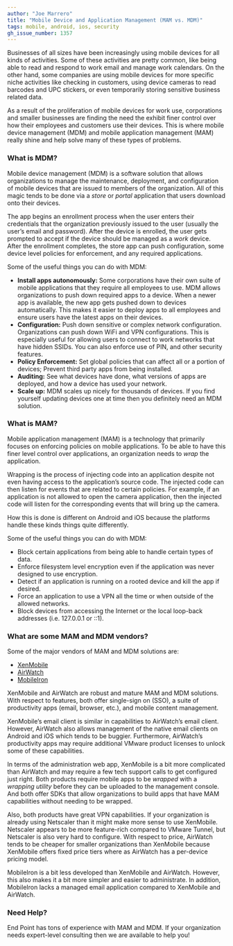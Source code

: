 ```yaml
---
author: "Joe Marrero"
title: "Mobile Device and Application Management (MAM vs. MDM)"
tags: mobile, android, ios, security
gh_issue_number: 1357
---
```


Businesses of all sizes have been increasingly using mobile devices for all kinds of activities. Some of these activities are pretty common, like being able to read and respond to work email and manage work calendars. On the other hand, some companies are using mobile devices for more specific niche activities like checking in customers, using device cameras to read barcodes and UPC stickers, or even temporarily storing sensitive business related data.

As a result of the proliferation of mobile devices for work use, corporations and smaller businesses are finding the need the exhibit finer control over how their employees and customers use their devices. This is where mobile device management (MDM) and mobile application management (MAM) really shine and help solve many of these types of problems.

### What is MDM?

Mobile device management (MDM) is a software solution that allows organizations to manage the maintenance, deployment, and configuration of mobile devices that are issued to members of the organization. All of this magic tends to be done via a _store_ or _portal_ application that users download onto their devices.

The app begins an enrollment process when the user enters their credentials that the organization previously issued to the user (usually the user’s email and password). After the device is enrolled, the user gets prompted to accept if the device should be managed as a _work_ device. After the enrollment completes, the store app can push configuration, some device level policies for enforcement, and any required applications.

Some of the useful things you can do with MDM:

* **Install apps autonomously:** Some corporations have their own suite of mobile applications that they require all employees to use. MDM allows organizations to push down required apps to a device. When a newer app is available, the new app gets pushed down to devices automatically. This makes it easier to deploy apps to all employees and ensure users have the latest apps on their devices.
* **Configuration:** Push down sensitive or complex network configuration. Organizations can push down WiFi and VPN configurations. This is especially useful for allowing users to connect to work networks that have hidden SSIDs. You can also enforce use of PIN, and other security features.
* **Policy Enforcement:** Set global policies that can affect all or a portion of devices; Prevent third party apps from being installed.
* **Auditing:** See what devices have done, what versions of apps are deployed, and how a device has used your network.
* **Scale up:** MDM scales up nicely for thousands of devices. If you find yourself updating devices one at time then you definitely need an MDM solution.

### What is MAM?

Mobile application management (MAM) is a technology that primarily focuses on enforcing policies on mobile applications. To be able to have this finer level control over applications, an organization needs to _wrap_ the application.

Wrapping is the process of injecting code into an application despite not even having access to the application’s source code. The injected code can then listen for events that are related to certain policies. For example, if an application is not allowed to open the camera application, then the injected code will listen for the corresponding events that will bring up the camera.

How this is done is different on Android and iOS because the platforms handle these kinds things quite differently.

Some of the useful things you can do with MDM:

* Block certain applications from being able to handle certain types of data.
* Enforce filesystem level encryption even if the application was never designed to use encryption.
* Detect if an application is running on a rooted device and kill the app if desired.
* Force an application to use a VPN all the time or when outside of the allowed networks.
* Block devices from accessing the Internet or the local loop-back addresses (i.e. 127.0.0.1 or ::1).

### What are some MAM and MDM vendors?

Some of the major vendors of MAM and MDM solutions are:

* [XenMobile](https://www.citrix.com/products/xenmobile/)
* [AirWatch](https://www.air-watch.com)
* [MobileIron](https://www.mobileiron.com)

XenMobile and AirWatch are robust and mature MAM and MDM solutions. With respect to features, both offer single-sign on (SSO), a suite of productivity apps (email, browser, etc.), and mobile content management.

XenMobile’s email client is similar in capabilities to AirWatch’s email client. However, AirWatch also allows management of the native email clients on Android and iOS which tends to be buggier. Furthermore, AirWatch’s productivity apps may require additional VMware product licenses to unlock some of these capabilities.

In terms of the administration web app, XenMobile is a bit more complicated than AirWatch and may require a few tech support calls to get configured just right. Both products require mobile apps to be _wrapped_ with a _wrapping utility_ before they can be uploaded to the management console. And both offer SDKs that allow organizations to build apps that have MAM capabilities without needing to be wrapped.

Also, both products have great VPN capabilities. If your organization is already using Netscaler than it might make more sense to use XenMobile. Netscaler appears to be more feature-rich compared to VMware Tunnel, but Netscaler is also very hard to configure. With respect to price, AirWatch tends to be cheaper for smaller organizations than XenMobile because XenMobile offers fixed price tiers where as AirWatch has a per-device pricing model.

MobileIron is a bit less developed than XenMobile and AirWatch. However, this also makes it a bit more simpler and easier to administrate. In addition, MobileIron lacks a managed email application compared to XenMobile and AirWatch.

### Need Help?

End Point has tons of experience with MAM and MDM. If your organization needs expert-level consulting then we are available to help you!

